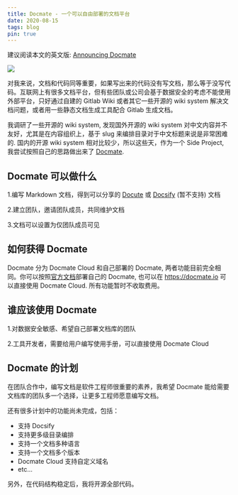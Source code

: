 ```yaml
---
title: Docmate - 一个可以自由部署的文档平台
date: 2020-08-15
tags: blog
pin: true
---
```


建议阅读本文的英文版: [Announcing Docmate](https://docs.docmate.io/5b597b6b-595a-4e88-9350-3694f7754916#/UNLXdip7)

![](https://gbstatic.djyde.com/uPic/MvPTCD.png?x-oss-process=style/80)

对我来说，文档和代码同等重要，如果写出来的代码没有写文档，那么等于没写代码。互联网上有很多文档平台，但有些团队或公司会基于数据安全的考虑不能使用外部平台，只好通过自建的 Gitlab Wiki 或者其它一些开源的 wiki system 解决文档问题，或者用一些静态文档生成工具配合 Gitlab 生成文档。

我调研了一些开源的 wiki system, 发现国外开源的 wiki system 对中文内容并不友好，尤其是在内容组织上，基于 slug 来编排目录对于中文标题来说是非常困难的. 国内的开源 wiki system 相对比较少，所以这些天，作为一个 Side Project, 我尝试按照自己的思路做出来了 [Docmate](https://docmate.io). 

## Docmate 可以做什么

1.编写 Markdown 文档，得到可以分享的 [Docute](https://docute.org/) 或 [Docsify](https://docsify.js.org/) (暂不支持) 文档

2.建立团队，邀请团队成员，共同维护文档

3.文档可以设置为仅团队成员可见

## 如何获得 Docmate

Docmate 分为 Docmate Cloud 和自己部署的 Docmate, 两者功能目前完全相同。你可以按照[官方文档](https://docs.docmate.io/5a7c975f-8438-46fa-b202-81029241975f#/)部署自己的 Docmate, 也可以在 https://docmate.io 可以直接使用 Docmate Cloud. 所有功能暂时不收取费用。

## 谁应该使用 Docmate

1.对数据安全敏感、希望自己部署文档库的团队

2.工具开发者，需要给用户编写使用手册，可以直接使用 Docmate Cloud

## Docmate 的计划

在团队合作中，编写文档是软件工程师很重要的素养，我希望 Docmate 能给需要文档库的团队多一个选择，让更多工程师愿意编写文档。

还有很多计划中的功能尚未完成，包括：

- 支持 Docsify
- 支持更多级目录编排
- 支持一个文档多种语言
- 支持一个文档多个版本
- Docmate Cloud 支持自定义域名
- etc...

另外，在代码结构稳定后，我将开源全部代码。
